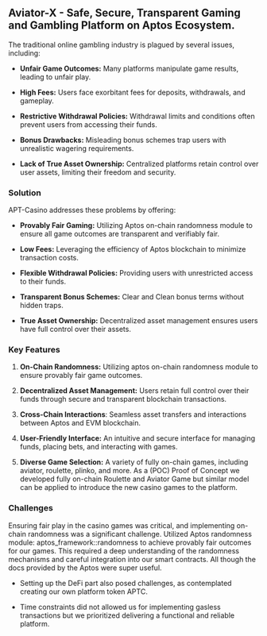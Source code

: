 ## Aviator-X - Safe, Secure, Transparent Gaming and Gambling Platform on Aptos Ecosystem.

The traditional online gambling industry is plagued by several issues, including:

- **Unfair Game Outcomes:** Many platforms manipulate game results, leading to unfair play.

- **High Fees:** Users face exorbitant fees for deposits, withdrawals, and gameplay.

- **Restrictive Withdrawal Policies:** Withdrawal limits and conditions often prevent users from accessing their funds.

- **Bonus Drawbacks:** Misleading bonus schemes trap users with unrealistic wagering requirements.

- **Lack of True Asset Ownership:** Centralized platforms retain control over user assets, limiting their freedom and security.

### Solution
APT-Casino addresses these problems by offering:

- **Provably Fair Gaming:** Utilizing Aptos on-chain randomness module to ensure all game outcomes are transparent and verifiably fair.

- **Low Fees:** Leveraging the efficiency of Aptos blockchain to minimize transaction costs.

- **Flexible Withdrawal Policies:** Providing users with unrestricted access to their funds.

- **Transparent Bonus Schemes:** Clear and Clean bonus terms without hidden traps.

- **True Asset Ownership:** Decentralized asset management ensures users have full control over their assets.

### Key Features
1. **On-Chain Randomness:** Utilizing aptos on-chain randomness module to ensure provably fair game outcomes.

2. **Decentralized Asset Management:** Users retain full control over their funds through secure and transparent blockchain transactions.

3. **Cross-Chain Interactions**: Seamless asset transfers and interactions between Aptos and EVM blockchain.

4. **User-Friendly Interface:** An intuitive and secure interface for managing funds, placing bets, and interacting with games.

5. **Diverse Game Selection:** A variety of fully on-chain games, including aviator, roulette, plinko, and more. As a (POC) Proof of Concept we developed fully on-chain Roulette and Aviator Game but similar model can be applied to introduce the new casino games to the platform.

### Challenges

Ensuring fair play in the casino games was critical, and implementing on-chain randomness was a significant challenge. Utilized Aptos randomness module: aptos_framework::randomness to achieve provably fair outcomes for our games. This required a deep understanding of the randomness mechanisms and careful integration into our smart contracts. All though the docs provided by the Aptos were super useful.

- Setting up the DeFi part also posed challenges, as contemplated creating our own platform token APTC.

- Time constraints did not allowed us for implementing gasless transactions but we prioritized delivering a functional and reliable platform.
